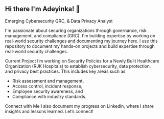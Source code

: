 ## Hi there I'm Adeyinka! 👋

Emerging Cybersecurity GRC, & Data Privacy Analyst

I'm passionate about securing organizations through governance, risk management, and compliance (GRC). I'm building expertise by working on real-world security challenges and documenting my journey here. I use this repository to document my hands-on projects and build expertise through real-world security challenges. 

Current Project
I’m working on Security Policies for a Newly Built Healthcare Organization (RJK Hospitals) to establish cybersecurity, data protection, and privacy best practices. This includes key areas such as 
- Risk assessment and management,
- Access control, incident response,
- Employee security awareness, and
- Compliance with industry standards.

Connect with Me
I also document my progress on LinkedIn, where I share insights and lessons learned. Let’s connect!



